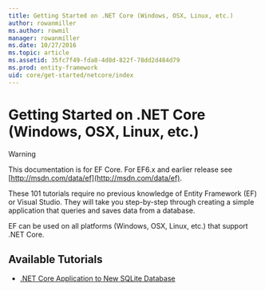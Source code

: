 ```yaml
---
title: Getting Started on .NET Core (Windows, OSX, Linux, etc.)
author: rowanmiller
ms.author: rowmil
manager: rowanmiller
ms.date: 10/27/2016
ms.topic: article
ms.assetid: 35fc7f49-fda8-4d8d-822f-78dd2d484d79
ms.prod: entity-framework
uid: core/get-started/netcore/index
---
```

# Getting Started on .NET Core (Windows, OSX, Linux, etc.)

> [!WARNING]
> This documentation is for EF Core. For EF6.x and earlier release see [http://msdn.com/data/ef](http://msdn.com/data/ef).

These 101 tutorials require no previous knowledge of Entity Framework (EF) or Visual Studio. They will take you step-by-step through creating a simple application that queries and saves data from a database.

EF can be used on all platforms (Windows, OSX, Linux, etc.) that support .NET Core.

## Available Tutorials

* [.NET Core Application to New SQLite Database](new-db-sqlite.md)
